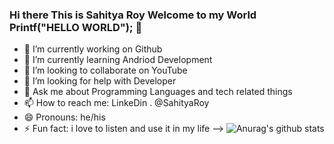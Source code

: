 ### Hi there This is Sahitya Roy Welcome to my World Printf("HELLO WORLD"); 👋

- 🔭 I’m currently working on Github
- 🌱 I’m currently learning Andriod Development
- 👯 I’m looking to collaborate on YouTube
- 🤔 I’m looking for help with Developer
- 💬 Ask me about Programming Languages and tech related things 
- 📫 How to reach me: LinkeDin . @SahityaRoy
- 😄 Pronouns: he/his
- ⚡ Fun fact: i love to listen and use it in my life
-->
![Anurag's github stats](https://github-readme-stats.vercel.app/api?username=Sahitya's=contribs,prs)
